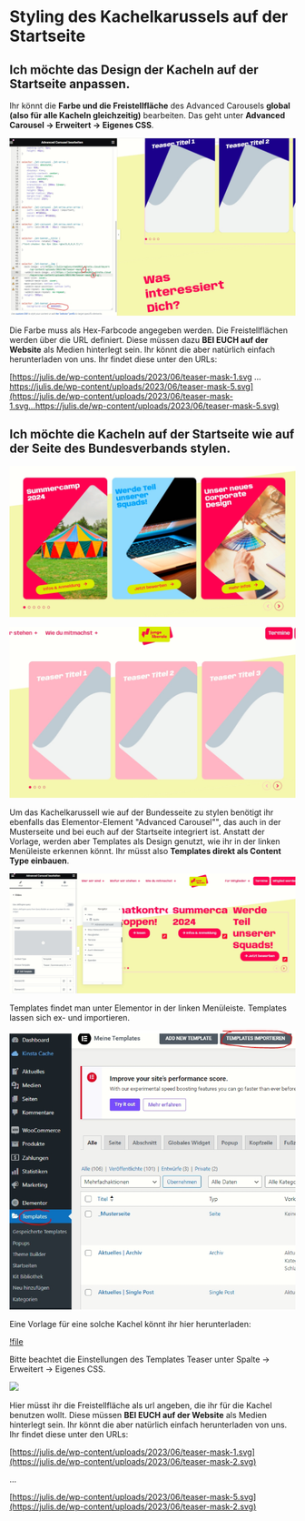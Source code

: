 ﻿# Styling des Kachelkarussels auf der Startseite

## Ich möchte das Design der Kacheln auf der Startseite anpassen.

Ihr könnt die **Farbe und die Freistellfläche** des Advanced Carousels **global (also für alle Kacheln gleichzeitig)** bearbeiten. Das geht unter **Advanced Carousel -> Erweitert -> Eigenes CSS**.

![](/static/graphicsregio/2-karussell0.jpeg)

Die Farbe muss als Hex-Farbcode angegeben werden. Die Freistellflächen werden über die URL definiert. Diese müssen dazu **BEI EUCH auf der Website** als Medien hinterlegt sein. Ihr könnt die aber natürlich einfach herunterladen von uns. Ihr findet diese unter den URLs:

[https://julis.de/wp-content/uploads/2023/06/teaser-mask-1.svg ... https://julis.de/wp-content/uploads/2023/06/teaser-mask-5.svg](https://julis.de/wp-content/uploads/2023/06/teaser-mask-1.svg...https://julis.de/wp-content/uploads/2023/06/teaser-mask-5.svg)

## Ich möchte die Kacheln auf der Startseite wie auf der Seite des Bundesverbands stylen.

![Beispiel des Kachelkarussells auf der Seite des Bundesverbands](/static/graphicsregio/2-karussell2.jpeg)


![Beispiel des Kachelkarussells auf der Standardseite des Regiosystems](/static/graphicsregio/2-karussell3.jpeg)


Um das Kachelkarussell wie auf der Bundesseite zu stylen benötigt ihr ebenfalls das Elementor-Element "Advanced Carousel"", das auch in der Musterseite und bei euch auf der Startseite integriert ist. Anstatt der Vorlage, werden aber Templates als Design genutzt, wie ihr in der linken Menüleiste erkennen könnt. Ihr müsst also **Templates direkt als Content Type einbauen**.

![Einstellungen des Advanced Carousels](/static/graphicsregio/2-karussell4.jpeg)

Templates findet man unter Elementor in der linken Menüleiste. Templates lassen sich ex- und importieren.

![](/static/graphicsregio/2-karussell5.jpeg)

Eine Vorlage für eine solche Kachel könnt ihr hier herunterladen:

[!file](/static/teaser-chatkontrolle.json)

Bitte beachtet die Einstellungen des Templates Teaser unter Spalte -> Erweitert -> Eigenes CSS.

![](/static/graphicsregio/2-karussell6.jpeg)

Hier müsst ihr die Freistellfläche als url angeben, die ihr für die Kachel benutzen wollt. Diese müssen **BEI EUCH auf der Website** als Medien hinterlegt sein. Ihr könnt die aber natürlich einfach herunterladen von uns. Ihr findet diese unter den URLs:

[https://julis.de/wp-content/uploads/2023/06/teaser-mask-1.svg](https://julis.de/wp-content/uploads/2023/06/teaser-mask-2.svg)

...

[https://julis.de/wp-content/uploads/2023/06/teaser-mask-5.svg](https://julis.de/wp-content/uploads/2023/06/teaser-mask-2.svg)
